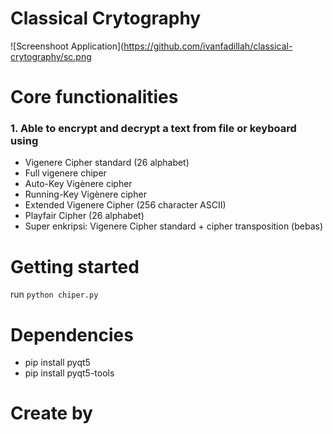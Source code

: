 # Classical Crytography

![Screenshoot Application](https://github.com/ivanfadillah/classical-crytography/sc.png

# Core functionalities

### 1. Able to encrypt and decrypt a text from file or keyboard using 
* Vigenere Cipher standard (26 alphabet)
* Full vigenere chiper
* Auto-Key Vigènere cipher
* Running-Key Vigènere cipher
* Extended Vigenere Cipher (256 character ASCII)
* Playfair Cipher (26 alphabet)
* Super enkripsi: Vigenere Cipher standard + cipher transposition (bebas)

# Getting started
run ```python chiper.py```

# Dependencies
* pip install pyqt5
* pip install pyqt5-tools

# Create by
